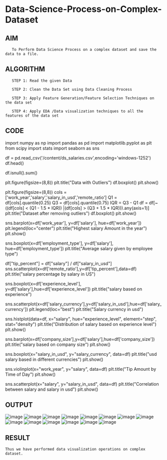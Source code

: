 # Data-Science-Process-on-Complex-Dataset
## AIM

       To Perform Data Science Process on a complex dataset and save the data to a file. 
## ALGORITHM

       STEP 1: Read the given Data 

       STEP 2: Clean the Data Set using Data Cleaning Process 

       STEP 3: Apply Feature Generation/Feature Selection Techniques on the data set 

       STEP 4: Apply EDA /Data visualization techniques to all the features of the data set
## CODE

import numpy as np
import pandas as pd
import matplotlib.pyplot as plt
from scipy import stats
import seaborn as sns

df = pd.read_csv('/content/ds_salaries.csv',encoding='windows-1252')
df.head()


df.isnull().sum()

plt.figure(figsize=(8,8))
plt.title("Data with Outliers")
df.boxplot()
plt.show()


plt.figure(figsize=(8,8))
cols = ['work_year','salary','salary_in_usd','remote_ratio']
Q1 = df[cols].quantile(0.25)
Q3 = df[cols].quantile(0.75)
IQR = Q3 - Q1
df = df[~((df[cols] < (Q1 - 1.5 * IQR)) |(df[cols] > (Q3 + 1.5 * IQR))).any(axis=1)]
plt.title("Dataset after removing outliers")
df.boxplot()
plt.show()

sns.barplot(x=df['work_year'], y=df['salary'], hue=df['work_year'])
plt.legend(loc="center")
plt.title("Highest salary Amount in the year")
plt.show()


sns.boxplot(x=df['employment_type'], y=df['salary'], hue=df['employment_type'])
plt.title("Average salary  given by employee type")


df["tip_percent"] = df["salary"] / df["salary_in_usd"]
sns.scatterplot(x=df['remote_ratio'],y=df['tip_percent'],data=df)
plt.title("salary percentage by salary in US")


sns.boxplot(x=df['experience_level'], y=df['salary'],hue=df['experience_level'])
plt.title("salary based on experience")


sns.scatterplot(x=df['salary_currency'],y=df['salary_in_usd'],hue=df['salary_currency'])
plt.legend(loc="best")
plt.title("Salary currency in usd")


sns.histplot(data=df, x="salary", hue="experience_level", element="step", stat="density")
plt.title("Distribution of salary based on experience level")
plt.show()


sns.barplot(x=df['company_size'],y=df['salary'],hue=df['company_size'])
plt.title("salary based on company size")
plt.show()


sns.boxplot(x="salary_in_usd", y="salary_currency", data=df)
plt.title("usd salary based in different currencies")
plt.show()


sns.violinplot(x="work_year", y="salary", data=df)
plt.title("Tip Amount by Time of Day")
plt.show()


sns.scatterplot(x="salary", y="salary_in_usd", data=df)
plt.title("Correlation between salary and salary in usd")
plt.show()

## OUTPUT
![image](https://github.com/varshini67t/Data-Science-Process-on-Complex-Dataset/assets/107982953/b3b1bfdd-61a0-442d-806a-0b43514b42f6)
![image](https://github.com/varshini67t/Data-Science-Process-on-Complex-Dataset/assets/107982953/aa7fa643-7716-47aa-b392-8f5a043b95e7)
![image](https://github.com/varshini67t/Data-Science-Process-on-Complex-Dataset/assets/107982953/00af19cb-5775-4be0-8462-fb137bb694a2)
![image](https://github.com/varshini67t/Data-Science-Process-on-Complex-Dataset/assets/107982953/10bcddac-a861-4c59-b85f-6eef341163ae)
![image](https://github.com/varshini67t/Data-Science-Process-on-Complex-Dataset/assets/107982953/b633490f-744f-4cca-875a-d93bb5011e7a)
![image](https://github.com/varshini67t/Data-Science-Process-on-Complex-Dataset/assets/107982953/2fd0834c-e5f0-4414-8e07-744be3aa2346)
![image](https://github.com/varshini67t/Data-Science-Process-on-Complex-Dataset/assets/107982953/89384cc0-145a-47c3-b7dd-fbeb7b4fb5c8)
![image](https://github.com/varshini67t/Data-Science-Process-on-Complex-Dataset/assets/107982953/d2a20cbf-931b-49f6-a177-65e1aa801b04)
![image](https://github.com/varshini67t/Data-Science-Process-on-Complex-Dataset/assets/107982953/0c7e1347-bec4-4f42-8cb0-143bfddc859e)
![image](https://github.com/varshini67t/Data-Science-Process-on-Complex-Dataset/assets/107982953/8dd25332-8fa1-43fc-9174-a068fd3986d5)
![image](https://github.com/varshini67t/Data-Science-Process-on-Complex-Dataset/assets/107982953/8f10f3bc-1d18-40cc-8770-11080a7c3a85)
![image](https://github.com/varshini67t/Data-Science-Process-on-Complex-Dataset/assets/107982953/8c950250-3e31-47a9-b447-129ad43bbda0)
![image](https://github.com/varshini67t/Data-Science-Process-on-Complex-Dataset/assets/107982953/a11a1e8b-fef7-4952-b4f6-8298fec299ae)
![image](https://github.com/varshini67t/Data-Science-Process-on-Complex-Dataset/assets/107982953/67778889-e0e0-4118-a657-84f1f2679d4b)


## RESULT

    Thus we have performed data visualization operations on complex dataset.

